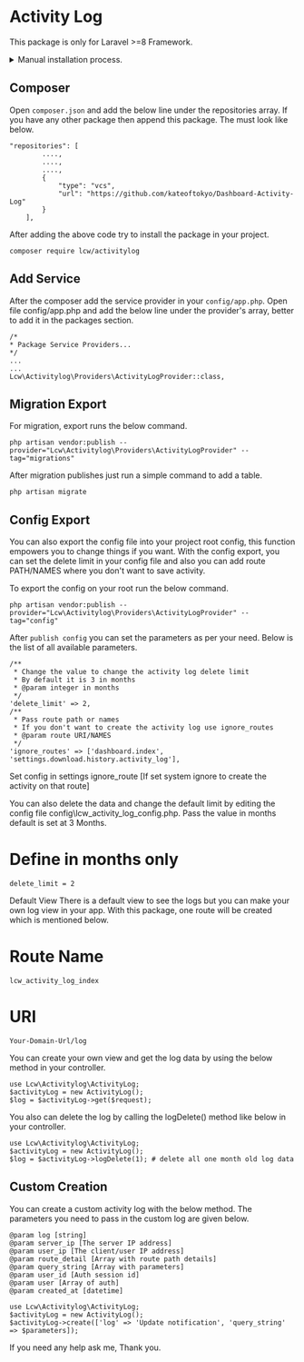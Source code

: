 # Activity Log

This package is only for Laravel >=8 Framework.

<details>
  <summary>Manual installation process.</summary>
  
  On the root of your project just run the below command download this DIR and paste it into the activitylog folder. We don't have any package so you have to do it manually.

````
mkdir -p packages/lcw/activitylog
````
After copying, the code goes to that directory and updates the composer for that use below command.


````
cd packages/lcw/activitylog/
composer dump-autoload
````
Simple use Just add the below line in your root composer.json in the autoload section.


````
"Lcw\\Activitylog\\": "packages/lcw/activitylog/src/"
````
The composer.json must look like the below after adding the like.


````
"autoload": {
    "psr-4": {
        "App\\": "app/",
        "Database\\Factories\\": "database/factories/",
        "Database\\Seeders\\": "database/seeders/",
        "Lcw\\Activitylog\\": "packages/lcw/activitylog/src/"
    }
},
````
After adding run the below command to load the package in your composer.



````
composer dump-autoload
````

</details>


## Composer
Open `composer.json` and add the below line under the repositories array. If you have any other package then append this package. The must look like below.


````
"repositories": [
        ....,
        ....,
        ....,
        {
            "type": "vcs",
            "url": "https://github.com/kateoftokyo/Dashboard-Activity-Log"
        }
    ],
````
After adding the above code try to install the package in your project.


````
composer require lcw/activitylog
````

## Add Service
After the composer add the service provider in your `config/app.php`. Open file config/app.php and add the below line under the provider's array, better to add it in the packages section.
````
/*
* Package Service Providers...
*/
...
...
Lcw\Activitylog\Providers\ActivityLogProvider::class,
````

## Migration Export
For migration, export runs the below command.
````
php artisan vendor:publish --provider="Lcw\Activitylog\Providers\ActivityLogProvider" --tag="migrations"
````
After migration publishes just run a simple command to add a table.

````
php artisan migrate
````

## Config Export
You can also export the config file into your project root config, this function empowers you to change things if you want. With the config export, you can set the delete limit in your config file and also you can add route PATH/NAMES where you don't want to save activity.

To export the config on your root run the below command.
````
php artisan vendor:publish --provider="Lcw\Activitylog\Providers\ActivityLogProvider" --tag="config"
````
After `publish config` you can set the parameters as per your need. Below is the list of all available parameters.

````
/**
 * Change the value to change the activity log delete limit
 * By default it is 3 in months
 * @param integer in months
 */
'delete_limit' => 2,
/**
 * Pass route path or names
 * If you don't want to create the activity log use ignore_routes
 * @param route URI/NAMES
 */
'ignore_routes' => ['dashboard.index', 'settings.download.history.activity_log'],
````
Set config in settings ignore_route [If set system ignore to create the activity on that route]

You can also delete the data and change the default limit by editing the config file config\lcw_activity_log_config.php. Pass the value in months default is set at 3 Months.

# Define in months only
````
delete_limit = 2
````
Default View
There is a default view to see the logs but you can make your own log view in your app. With this package, one route will be created which is mentioned below.



# Route Name
````
lcw_activity_log_index
````
# URI
````
Your-Domain-Url/log
````
You can create your own view and get the log data by using the below method in your controller.

````
use Lcw\Activitylog\ActivityLog;
$activityLog = new ActivityLog();
$log = $activityLog->get($request);
````
You also can delete the log by calling the logDelete() method like below in your controller.
````
use Lcw\Activitylog\ActivityLog;
$activityLog = new ActivityLog();
$log = $activityLog->logDelete(1); # delete all one month old log data
````

## Custom Creation
You can create a custom activity log with the below method. The parameters you need to pass in the custom log are given below.
````
@param log [string]
@param server_ip [The server IP address]
@param user_ip [The client/user IP address]
@param route_detail [Array with route path details]
@param query_string [Array with parameters]
@param user_id [Auth session id]
@param user [Array of auth]
@param created_at [datetime]
````

````
use Lcw\Activitylog\ActivityLog;
$activityLog = new ActivityLog();
$activityLog->create(['log' => 'Update notification', 'query_string' => $parameters]);
````
If you need any help ask me, Thank you.
